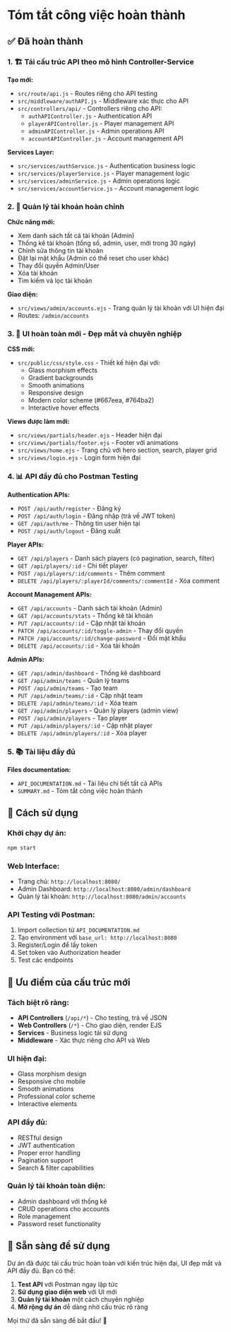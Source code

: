 # Tóm tắt công việc hoàn thành

## ✅ Đã hoàn thành

### 1. 🏗️ Tái cấu trúc API theo mô hình Controller-Service

**Tạo mới:**

- `src/route/api.js` - Routes riêng cho API testing
- `src/middleware/authAPI.js` - Middleware xác thực cho API
- `src/controllers/api/` - Controllers riêng cho API:
  - `authAPIController.js` - Authentication API
  - `playerAPIController.js` - Player management API
  - `adminAPIController.js` - Admin operations API
  - `accountAPIController.js` - Account management API

**Services Layer:**

- `src/services/authService.js` - Authentication business logic
- `src/services/playerService.js` - Player management logic
- `src/services/adminService.js` - Admin operations logic
- `src/services/accountService.js` - Account management logic

### 2. 👤 Quản lý tài khoản hoàn chỉnh

**Chức năng mới:**

- Xem danh sách tất cả tài khoản (Admin)
- Thống kê tài khoản (tổng số, admin, user, mới trong 30 ngày)
- Chỉnh sửa thông tin tài khoản
- Đặt lại mật khẩu (Admin có thể reset cho user khác)
- Thay đổi quyền Admin/User
- Xóa tài khoản
- Tìm kiếm và lọc tài khoản

**Giao diện:**

- `src/views/admin/accounts.ejs` - Trang quản lý tài khoản với UI hiện đại
- Routes: `/admin/accounts`

### 3. 🎨 UI hoàn toàn mới - Đẹp mắt và chuyên nghiệp

**CSS mới:**

- `src/public/css/style.css` - Thiết kế hiện đại với:
  - Glass morphism effects
  - Gradient backgrounds
  - Smooth animations
  - Responsive design
  - Modern color scheme (#667eea, #764ba2)
  - Interactive hover effects

**Views được làm mới:**

- `src/views/partials/header.ejs` - Header hiện đại
- `src/views/partials/footer.ejs` - Footer với animations
- `src/views/home.ejs` - Trang chủ với hero section, search, player grid
- `src/views/login.ejs` - Login form hiện đại

### 4. 📊 API đầy đủ cho Postman Testing

**Authentication APIs:**

- `POST /api/auth/register` - Đăng ký
- `POST /api/auth/login` - Đăng nhập (trả về JWT token)
- `GET /api/auth/me` - Thông tin user hiện tại
- `POST /api/auth/logout` - Đăng xuất

**Player APIs:**

- `GET /api/players` - Danh sách players (có pagination, search, filter)
- `GET /api/players/:id` - Chi tiết player
- `POST /api/players/:id/comments` - Thêm comment
- `DELETE /api/players/:playerId/comments/:commentId` - Xóa comment

**Account Management APIs:**

- `GET /api/accounts` - Danh sách tài khoản (Admin)
- `GET /api/accounts/stats` - Thống kê tài khoản
- `PUT /api/accounts/:id` - Cập nhật tài khoản
- `PATCH /api/accounts/:id/toggle-admin` - Thay đổi quyền
- `PATCH /api/accounts/:id/change-password` - Đổi mật khẩu
- `DELETE /api/accounts/:id` - Xóa tài khoản

**Admin APIs:**

- `GET /api/admin/dashboard` - Thống kê dashboard
- `GET /api/admin/teams` - Quản lý teams
- `POST /api/admin/teams` - Tạo team
- `PUT /api/admin/teams/:id` - Cập nhật team
- `DELETE /api/admin/teams/:id` - Xóa team
- `GET /api/admin/players` - Quản lý players (admin view)
- `POST /api/admin/players` - Tạo player
- `PUT /api/admin/players/:id` - Cập nhật player
- `DELETE /api/admin/players/:id` - Xóa player

### 5. 📚 Tài liệu đầy đủ

**Files documentation:**

- `API_DOCUMENTATION.md` - Tài liệu chi tiết tất cả APIs
- `SUMMARY.md` - Tóm tắt công việc hoàn thành

## 🔧 Cách sử dụng

### Khởi chạy dự án:

```bash
npm start
```

### Web Interface:

- Trang chủ: `http://localhost:8080/`
- Admin Dashboard: `http://localhost:8080/admin/dashboard`
- Quản lý tài khoản: `http://localhost:8080/admin/accounts`

### API Testing với Postman:

1. Import collection từ `API_DOCUMENTATION.md`
2. Tạo environment với `base_url: http://localhost:8080`
3. Register/Login để lấy token
4. Set token vào Authorization header
5. Test các endpoints

## 🎯 Ưu điểm của cấu trúc mới

### Tách biệt rõ ràng:

- **API Controllers** (`/api/*`) - Cho testing, trả về JSON
- **Web Controllers** (`/*`) - Cho giao diện, render EJS
- **Services** - Business logic tái sử dụng
- **Middleware** - Xác thực riêng cho API và Web

### UI hiện đại:

- Glass morphism design
- Responsive cho mobile
- Smooth animations
- Professional color scheme
- Interactive elements

### API đầy đủ:

- RESTful design
- JWT authentication
- Proper error handling
- Pagination support
- Search & filter capabilities

### Quản lý tài khoản toàn diện:

- Admin dashboard với thống kê
- CRUD operations cho accounts
- Role management
- Password reset functionality

## 🚀 Sẵn sàng để sử dụng

Dự án đã được tái cấu trúc hoàn toàn với kiến trúc hiện đại, UI đẹp mắt và API đầy đủ. Bạn có thể:

1. **Test API** với Postman ngay lập tức
2. **Sử dụng giao diện web** với UI mới
3. **Quản lý tài khoản** một cách chuyên nghiệp
4. **Mở rộng dự án** dễ dàng nhờ cấu trúc rõ ràng

Mọi thứ đã sẵn sàng để bắt đầu! 🎉
